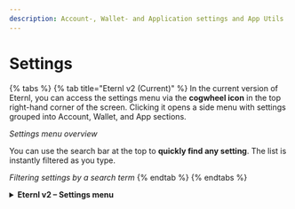 ```yaml
---
description: Account-, Wallet- and Application settings and App Utils
---
```


# Settings

{% tabs %}
{% tab title="Eternl v2 (Current)" %}
In the current version of Eternl, you can access the settings menu via the **cogwheel icon** in the top right-hand corner of the screen. Clicking it opens a side menu with settings grouped into Account, Wallet, and App sections.

&#x20;_Settings menu overview_

You can use the search bar at the top to **quickly find any setting**. The list is instantly filtered as you type.

&#x20;_Filtering settings by a search term_
{% endtab %}
{% endtabs %}

<details>

<summary><strong>Eternl v2 – Settings menu</strong></summary>

In **Eternl v2**, you can access the settings menu via the **cogwheel** in the top right-hand corner of the screen.\
Clicking it opens the side panel with settings for the current account, wallet, the entire app and some app utilities.

<figure><img src="../../../.gitbook/assets/upper_right_corner_cogwheel.jpg" alt=""><figcaption></figcaption></figure>

Clicking the cogwheel in the upper-right corner opens the settings menu.

<figure><img src="../../../.gitbook/assets/settings_menue.png" alt=""><figcaption><p><em>Settings menu overview</em></p></figcaption></figure>



***

{% hint style="info" %}
Use the search bar at the top to **quickly find settings**.
{% endhint %}

As soon as you enter the **second character**, the list is **instantly filtered** across the 4 sub menus.

<figure><img src="../../../.gitbook/assets/settings_filtered.png" alt=""><figcaption><p><em>Settings filtered by search term</em></p></figcaption></figure>



</details>
